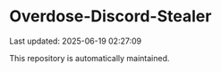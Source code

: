 # Overdose-Discord-Stealer

Last updated: 2025-06-19 02:27:09

This repository is automatically maintained.
